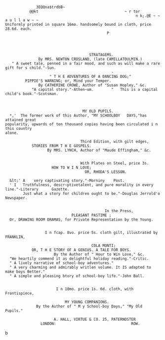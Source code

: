                   3EQQna$trdbB~
               @@kt                                       ~ r tor
                                                               n k;.@E ~ ~ a u l l a w ~ ~
    Uniformly printed in square 16mo. handsomely bound in cloth, price 28.6d. each.
                                                  P




                                          STRATAGEMS.
                   By MRS. NEWTON CROSLAND, (late CAMILLATOULMIN.)
       " A sweet tale, penned in a fair mood, and such as will make a rare gift for s child."-Sun.
                                                    -
                        " T H E ADVENTURES OF A DANCING DOG;"
             PIPPIE'S WARNING; or, Mind your Temper.
                   By CATHERINE CROWE, Author of "Susan Hopley," &c.
                "A capital story."-Athen~um.        "   This is a capital child's book."-Scotsman.



                                       MY OLD PUPILS.
      *,'  The former work of this Author, "MY SCHOOLBOY   DAYS,"has attained great
    popularity, upwards of ten thousand copies having been circulated i n this country
    alone.

                                      Third Edition, with gilt edges,
                STORIES FROM T H E GOSPELS.
                       By MRS. LYNCH, Author of "Maude Effingham," &c.


                                      With Plates on Steel, price 3s.
                         HOW TO W I N LOVE;
                                        OR, RHODA'S LESSON.

      &lt;' A    very captivating story."-Morniny    Post.
      ' I   Truthfulness, descr~ptivetalent, and pure morality in every line."-Literary      Gazette.
            Just what a story for children ought to be."-Douglas Jerrold'o Newspaper.


                                                 In the Press,
                                  PLEASANT PASTIME ;
      Or, DRAWING ROOM DRAMAS, for Private Representation by the Young.


                      I n fcap. 8vo. price 5s. cloth gilt, illustrated by FRANKLIN,

                                           COLA MONTI;
                OR, T H E STORY OF A GENIUS. A TALE FOR BOYS.
                          By the Author of " Hour to Win Love," &c.
      "We heartily commend it as delightful holiday reading."-Critic.
      " A lively narrative of school-boy adventures."
      " A very charming and admirably writlen volume. It IS adapted to make boys Better."
      " A simple and pleasing btory of school-boy life."-John Ball.


                           I n 18mo. price 1s. 6d. cloth, with Frontispiece,

                               MY YOUNG COMPANIONS.
                  By the Author of " M y School-boy Days," "My Old Pupils."

                          A. HALL, VIRTUE & CO. 25, PATERNOSTER
                    LONDON:                                  ROW.
b
